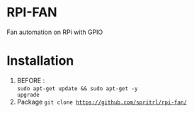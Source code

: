 # RPI-FAN
 Fan automation on RPi with GPIO
 
# Installation
1. BEFORE : <br/>
 <code>sudo apt-get update && sudo apt-get -y upgrade</code>
2. Package 
<code>git clone https://github.com/spritrl/rpi-fan/</code>
